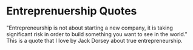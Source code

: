 # Entreprenuership Quotes

"Entrepreneurship is not about starting a new company, it is taking significant risk in order to build something you want to see in the world."
This is a quote that I love by Jack Dorsey about true entrepreneurship.
